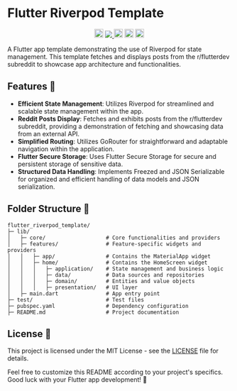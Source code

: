 # Flutter Riverpod Template

<p align="center"> 
  <img src="https://github.com/sunenvidiado-nx/flutter-riverpod-template/actions/workflows/test.yaml/badge.svg" height="20"/>
  <a href="https://codecov.io/gh/sunenvidiado-nx/flutter-riverpod-template" > 
    <img src="https://codecov.io/gh/sunenvidiado-nx/flutter-riverpod-template/branch/main/graph/badge.svg?token=PSV5VTSZAI"/> 
  </a>
  <img src="https://img.shields.io/badge/Flutter-%2302569B.svg?style=for-the-badge&logo=Flutter" height="20">
  <img src="https://img.shields.io/badge/firebase-%23039BE5.svg?style=for-the-badge&logo=firebase" height="20">
  <img src="https://img.shields.io/badge/Visual%20Studio%20Code-0078d7.svg?style=for-the-badge&logo=visual-studio-code&logoColor=white" height="20">
</p>

A Flutter app template demonstrating the use of Riverpod for state management. This template fetches and displays posts from the r/flutterdev subreddit to showcase app architecture and functionalities.

## Features 🚀

* **Efficient State Management**: Utilizes Riverpod for streamlined and scalable state management within the app.
* **Reddit Posts Display**: Fetches and exhibits posts from the r/flutterdev subreddit, providing a demonstration of fetching and showcasing data from an external API.
* **Simplified Routing**: Utilizes GoRouter for straightforward and adaptable navigation within the application.
* **Flutter Secure Storage**: Uses Flutter Secure Storage for secure and persistent storage of sensitive data.
* **Structured Data Handling**: Implements Freezed and JSON Serializable for organized and efficient handling of data models and JSON serialization.

## Folder Structure 📂

```
flutter_riverpod_template/
├─ lib/
│   ├─ core/                   # Core functionalities and providers
│   ├─ features/               # Feature-specific widgets and providers
│   │   ├─ app/                # Contains the MaterialApp widget
│   │   ├─ home/               # Contains the HomeScreen widget
│   │   │   ├─ application/    # State management and business logic
│   │   │   ├─ data/           # Data sources and repositories
│   │   │   ├─ domain/         # Entities and value objects
│   │   │   ├─ presentation/   # UI layer
│   ├─ main.dart               # App entry point 
├─ test/                       # Test files
├─ pubspec.yaml                # Dependency configuration
├─ README.md                   # Project documentation          
```

## License 📝

This project is licensed under the MIT License - see the [LICENSE](LICENSE) file for details.

Feel free to customize this README according to your project's specifics. Good luck with your Flutter app development! 🌟
